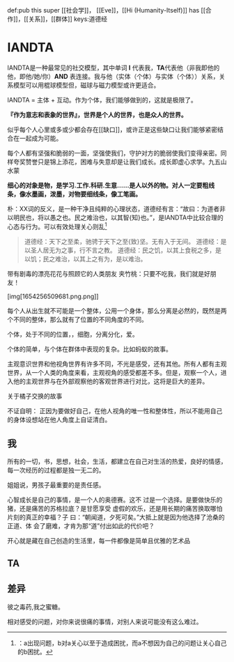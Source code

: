 def:pub this super [[社会学]]， [[Eve]]，[[Hi (Humanity-Itself)]] has [[合作]]，[[关系]]，[[群体]]
keys:道德经

# IANDTA

IANDTA是一种最常见的社交模型，其中单词 **I** 代表我，**TA**代表他（非我即他的他，即他/她/你）**AND** 表连接。我与他（实体（个体）与实体（个体））关系，关系模型可以用棍球模型但，磁球与磁力模型或许更适合。

IANDTA  = 主体 + 互动。作为个体，我们能够做到的，这就是极限了。
 

**『作为意志和表象的世界』，世界是个人的世界，也是众人的世界。**

似乎每个人心里或多或少都会存在[[缺口]]，或许正是这些缺口让我们能够紧密结合在一起成为可能。

每个人都有坚强和脆弱的一面，坚强使我们，守护对方的脆弱使我们变得亲密。同样夸奖赞誉只是锦上添花，困难与失意却是让我们成长。成长即虚心求学。九五山水蒙


**细心的对象是物，是学习.工作.科研.生意……是人以外的物。对人一定要粗线条，像水墨画，泼墨，对物要细线条，像工笔画。**


朴：XX词的反义，是一种干净且纯粹的心理状态，道德经有言：“故曰：为道者非以明民也，将以愚之也。民之难治也，以其智{知}也。”，是IANDTA中比较合理的心态与行为。可以有效处理关心则乱[^1]

> 道德经：天下之至柔，驰骋于天下之至{致}坚。无有入于无间。
> 道德经：是以圣人居无为之事，行不言之教。
> 道德经：民之饥，以其上食税之多，是以饥；民之难治，以其上之有为，是以难治。


带有剧毒的漂亮花花与照顾它的人类朋友
夹竹桃：只要不吃我，我们就是好朋友！

[img[1654256509681.png.png]]


每个人从出生就不可能是一个整体，公用一个身体，那么分离是必然的，既然是两个不同的整体，那么就有了位置的不同角度的不同。

个体，处于不同的位置，，细胞，分离分化，爱。

个体的简单，与个体在群体中表现的复杂。比如蚂蚁的故事。


主观意识世界和他视角世界有许多不同，不光是感受，还有其他。所有人都有主观世界，从一个人类的角度来看，主观视角的感受都差不多。但是，观察一个人，进入他的主观世界与在外部观察他的客观世界进行对比，这将是巨大的差异。


关于橘子交换的故事



不证自明： 正因为要做好自己，在他人视角的唯一性和整体性，所以不能用自己的身体设想站在他人角度上自证清白。







## 我

所有的一切，书，思想，社会，生活，都建立在自己对生活的热爱，良好的情感，每一次经历的过程都是独一无二的。

姐姐说，男孩子最重要的是责任感。

心智成长是自己的事情，是一个人的奥德赛。这不 过是一个选择。是要做快乐的猪，还是痛苦的苏格拉底？是甘愿享受 虚假的欢乐，还是用长期的痛苦换取哪怕片刻的真正的幸福？子 曰：“朝闻道，夕死可矣。”大抵上就是因为他选择了沧桑的正道、体 会了磨难，才肯为那“道”付出如此的代价吧？

开心就是藏在自己创造的生活里，每一件都像是简单且优雅的艺术品

## TA


## 差异

彼之毒药,我之蜜糖。

相对感受的问题，对你来说很痛的事情，对别人来说可能没有这么难过。





[^1]:：a出现问题，b对a关心以至于造成困扰，而a不想因为自己的问题让关心自己的b困扰。